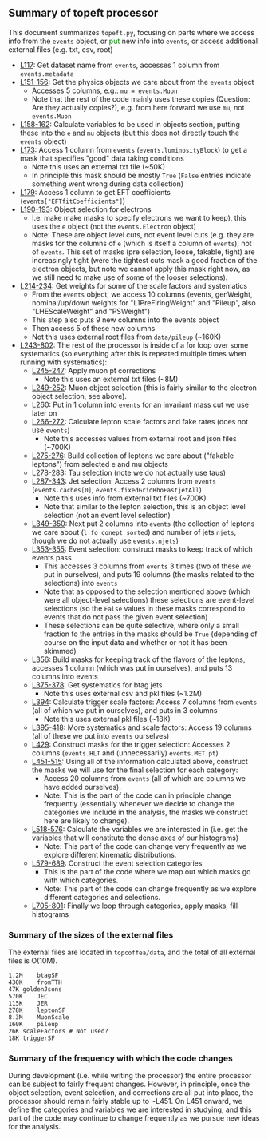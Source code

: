## Summary of topeft processor

This document summarizes `topeft.py`, focusing on parts where we access info from the `events` object, or <span style="color:green">put</span> new info into `events`, or access additional external files (e.g. txt, csv, root)

* [L117](https://github.com/TopEFT/topcoffea/blob/3ba04eb74314f3a5ad10e2727522a386ebec3bca/analysis/topEFT/topeft.py#L117): Get dataset name from `events`, accesses 1 column from `events.metadata`
* [L151-156](https://github.com/TopEFT/topcoffea/blob/3ba04eb74314f3a5ad10e2727522a386ebec3bca/analysis/topEFT/topeft.py#L151-L156): Get the physics objects we care about from the `events` object
  * Accesses 5 columns, e.g.: `mu = events.Muon`
  * Note that the rest of the code mainly uses these copies (Question: Are they actually copies?), e.g. from here forward we use `mu`, not `events.Muon`
* [L158-162](https://github.com/TopEFT/topcoffea/blob/3ba04eb74314f3a5ad10e2727522a386ebec3bca/analysis/topEFT/topeft.py#L158-L162): Calculate variables to be used in objects section, putting these into the `e` and `mu` objects (but this does not directly touch the `events` object)
* [L173](https://github.com/TopEFT/topcoffea/blob/3ba04eb74314f3a5ad10e2727522a386ebec3bca/analysis/topEFT/topeft.py#L173): Access 1 column from `events` (`events.luminosityBlock`) to get a mask that specifies "good" data taking conditions
   * Note this uses an external txt file (~50K)
   * In principle this mask should be mostly `True` (`False` entries indicate something went wrong during data collection)
* [L179](https://github.com/TopEFT/topcoffea/blob/3ba04eb74314f3a5ad10e2727522a386ebec3bca/analysis/topEFT/topeft.py#L179): Access 1 column to get EFT coefficients (`events["EFTfitCoefficients"]`)
* [L190-193](https://github.com/TopEFT/topcoffea/blob/3ba04eb74314f3a5ad10e2727522a386ebec3bca/analysis/topEFT/topeft.py#L190-L193): Object selection for electrons
    * I.e. make make masks to specify electrons we want to keep), this uses the `e` object (not the `events.Electron` object)
    * Note: These are object level cuts, not event level cuts (e.g. they are masks for the columns of `e` (which is itself a column of `events`), not of `events`. This set of masks (pre selection, loose, fakable, tight) are increasingly tight (were the tightest cuts mask a good fraction of the electron objects, but note we cannot apply this mask right now, as we still need to make use of some of the looser selections).
* [L214-234](https://github.com/TopEFT/topcoffea/blob/3ba04eb74314f3a5ad10e2727522a386ebec3bca/analysis/topEFT/topeft.py#L214-L234): Get weights for some of the scale factors and systematics
    * From the `events` object, we access 10 columns (events, genWeight, nominal/up/down weights for "L1PreFiringWeight" and "Pileup", also "LHEScaleWeight" and "PSWeight")
    * This step also puts 9 new columns into the events object
    * Then access 5 of these new columns
    * Not this uses external root files from `data/pileup` (~160K)
* [L243-802](https://github.com/TopEFT/topcoffea/blob/3ba04eb74314f3a5ad10e2727522a386ebec3bca/analysis/topEFT/topeft.py#L243-L802): The rest of the processor is inside of a for loop over some systematics (so everything after this is repeated multiple times when running with systematics):
    * [L245-247](https://github.com/TopEFT/topcoffea/blob/3ba04eb74314f3a5ad10e2727522a386ebec3bca/analysis/topEFT/topeft.py#L245-L247): Apply muon pt corrections
      * Note this uses an external txt files (~8M)
    * [L249-252](https://github.com/TopEFT/topcoffea/blob/3ba04eb74314f3a5ad10e2727522a386ebec3bca/analysis/topEFT/topeft.py#L249-L252): Muon object selection (this is fairly similar to the electron object selection, see above). 
    * [L260](https://github.com/TopEFT/topcoffea/blob/3ba04eb74314f3a5ad10e2727522a386ebec3bca/analysis/topEFT/topeft.py#L260): Put in 1 column into `events` for an invariant mass cut we use later on
    * [L266-272](https://github.com/TopEFT/topcoffea/blob/3ba04eb74314f3a5ad10e2727522a386ebec3bca/analysis/topEFT/topeft.py#L266-L272): Calculate lepton scale factors and fake rates (does not use `events`)
      * Note this accesses values from external root and json files (~700K)
    * [L275-276](https://github.com/TopEFT/topcoffea/blob/3ba04eb74314f3a5ad10e2727522a386ebec3bca/analysis/topEFT/topeft.py#L275-L276): Build collection of leptons we care about ("fakable leptons") from selected e and mu objects
    * [L278-283](https://github.com/TopEFT/topcoffea/blob/3ba04eb74314f3a5ad10e2727522a386ebec3bca/analysis/topEFT/topeft.py#L278-L283): Tau selection (note we do not actually use taus)
    * [L287-343](https://github.com/TopEFT/topcoffea/blob/3ba04eb74314f3a5ad10e2727522a386ebec3bca/analysis/topEFT/topeft.py#L287-L343): Jet selection: Access 2 columns from `events` (`events.caches[0]`, `events.fixedGridRhoFastjetAll`)
      * Note this uses info from external txt files (~700K)
      * Note that similar to the lepton selection, this is an object level selection (not an event level selection)
    * [L349-350](https://github.com/TopEFT/topcoffea/blob/3ba04eb74314f3a5ad10e2727522a386ebec3bca/analysis/topEFT/topeft.py#L349-L350): Next put 2 columns into `events` (the collection of leptons we care about (`l_fo_conept_sorted`) and number of jets `njets`, though we do not actually use `events.njets`) 
    * [L353-355](https://github.com/TopEFT/topcoffea/blob/3ba04eb74314f3a5ad10e2727522a386ebec3bca/analysis/topEFT/topeft.py#L353-L355): Event selection: construct masks to keep track of which events pass
      * This accesses 3 columns from `events` 3 times (two of these we put in ourselves), and puts 19 columns (the masks related to the selections) into `events`
      * Note that as opposed to the selection mentioned above (which were all object-level selections) these selections are event-level selections (so the `False` values in these masks correspond to events that do not pass the given event selection)
      * These selections can be quite selective, where only a small fraction fo the entries in the masks should be `True` (depending of course on the input data and whether or not it has been skimmed)
    * [L356](https://github.com/TopEFT/topcoffea/blob/3ba04eb74314f3a5ad10e2727522a386ebec3bca/analysis/topEFT/topeft.py#L356): Build masks for keeping track of the flavors of the leptons, accesses 1 column (which was put in ourselves), and puts 13 columns into events
    * [L375-378](https://github.com/TopEFT/topcoffea/blob/3ba04eb74314f3a5ad10e2727522a386ebec3bca/analysis/topEFT/topeft.py#L375-L378): Get systematics for btag jets
      * Note this uses external csv and pkl files (~1.2M)
    * [L394](https://github.com/TopEFT/topcoffea/blob/3ba04eb74314f3a5ad10e2727522a386ebec3bca/analysis/topEFT/topeft.py#L394): Calculate trigger scale factors: Access 7 columns from `events` (all of which we put in ourselves), and puts in 3 columns
      * Note this uses external pkl files (~18K)
    * [L395-418](https://github.com/TopEFT/topcoffea/blob/3ba04eb74314f3a5ad10e2727522a386ebec3bca/analysis/topEFT/topeft.py#L395-L418): More systematics and scale factors: Access 19 columns (all of these we put into `events` ourselves)
    * [L429](https://github.com/TopEFT/topcoffea/blob/3ba04eb74314f3a5ad10e2727522a386ebec3bca/analysis/topEFT/topeft.py#L429): Construct masks for the trigger selection: Accesses 2 columns (`events.HLT` and (unnecessarily) `events.MET.pt`)
    * [L451-515](https://github.com/TopEFT/topcoffea/blob/3ba04eb74314f3a5ad10e2727522a386ebec3bca/analysis/topEFT/topeft.py#L451-L515): Using all of the information calculated above, construct the masks we will use for the final selection for each category:
      * Access 20 columns from `events` (all of which are columns we have added ourselves).
      * Note: This is the part of the code can in principle change frequently (essentially whenever we decide to change the categories we include in the analysis, the masks we construct here are likely to change).
    * [L518-576](https://github.com/TopEFT/topcoffea/blob/3ba04eb74314f3a5ad10e2727522a386ebec3bca/analysis/topEFT/topeft.py#L518-L576): Calculate the variables we are interested in (i.e. get the variables that will constitute the dense axes of our histograms)
      * Note: This part of the code can change very frequently as we explore different kinematic distributions.
    * [L579-689](https://github.com/TopEFT/topcoffea/blob/3ba04eb74314f3a5ad10e2727522a386ebec3bca/analysis/topEFT/topeft.py#L579-L689): Construct the event selection categories
      * This is the part of the code where we map out which masks go with which categories.
      * Note: This part of the code can change frequently as we explore different categories and selections.
    * [L705-801](https://github.com/TopEFT/topcoffea/blob/3ba04eb74314f3a5ad10e2727522a386ebec3bca/analysis/topEFT/topeft.py#L705-L801): Finally we loop through categories, apply masks, fill histograms


### Summary of the sizes of the external files
The external files are located in `topcoffea/data`, and the total of all external files is O(10M).
```
1.2M	btagSF
430K	fromTTH
47K	goldenJsons
570K	JEC
115K	JER
278K	leptonSF
8.3M	MuonScale
160K	pileup
26K	scaleFactors # Not used?
18K	triggerSF
```

### Summary of the frequency with which the code changes

During development (i.e. while writing the processor) the entire processor can be subject to fairly frequent changes. However, in principle, once the object selection, event selection, and corrections are all put into place, the processor should remain fairly stable up to ~L451. On L451 onward, we define the categories and variables we are interested in studying, and this part of the code may continue to change frequently as we pursue new ideas for the analysis.
